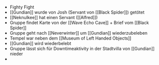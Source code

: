 - Fighty Fight
- [[Gundian]] wurde von Josh (Servant von [[Black Spider]]) getötet
- [[Neknulkee]] hat einen Servant ([[Alfred]])
- Gruppe findet Karte von der [[Wave Echo Cave]] + Brief vom [[Black Spider]]
- Gruppe geht nach [[Neverwinter]] um [[Gundian]] wiederzubeleben
- Tempel war neben dem [[Museum of Left Handed Objects]]
- [[Gundian]] wird wiederbelebt
- Gruppe lässt sich für Downtimeaktivity in der Stadtvilla von [[Gundian]] nieder
-